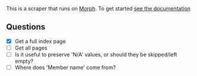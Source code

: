 This is a scraper that runs on [Morph](https://morph.io). To get started [see the documentation](https://morph.io/documentation)

## Questions

* [x] Get a full index page
* [  ] Get all pages
* [  ] Is it useful to preserve 'N/A' values, or should they be skipped/left empty?
* [  ] Where does 'Member name' come from?
